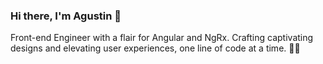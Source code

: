 ### Hi there, I'm Agustin 👋

<!--
**agussalberdi/agussalberdi** is a ✨ _special_ ✨ repository because its `README.md` (this file) appears on your GitHub profile.

Here are some ideas to get you started:

- 🔭 I’m currently working on ...
- 🌱 I’m currently learning ...
- 👯 I’m looking to collaborate on ...
- 🤔 I’m looking for help with ...
- 💬 Ask me about ...
- 📫 How to reach me: ...
- 😄 Pronouns: ...
- ⚡ Fun fact: ...
-->

Front-end Engineer with a flair for Angular and NgRx. Crafting captivating designs and elevating user experiences, one line of code at a time. 🎨✨
